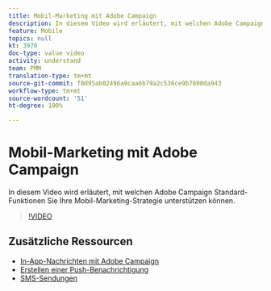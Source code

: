 ```yaml
---
title: Mobil-Marketing mit Adobe Campaign
description: In diesem Video wird erläutert, mit welchen Adobe Campaign Standard-Funktionen Sie Ihre Mobil-Marketing-Strategie unterstützen können.
feature: Mobile
topics: null
kt: 3976
doc-type: value video
activity: understand
team: PMM
translation-type: tm+mt
source-git-commit: f0d95ab02496a9caa6b79a2c536ce9b7090da943
workflow-type: tm+mt
source-wordcount: '51'
ht-degree: 100%

---
```



# Mobil-Marketing mit Adobe Campaign

In diesem Video wird erläutert, mit welchen Adobe Campaign Standard-Funktionen Sie Ihre Mobil-Marketing-Strategie unterstützen können.

>[!VIDEO](https://video.tv.adobe.com/v/29468?quality=12)

## Zusätzliche Ressourcen

* [In-App-Nachrichten mit Adobe Campaign](/help/communication-channels/mobile/in-app/in-app-message-overview.md)
* [Erstellen einer Push-Benachrichtigung](/help/communication-channels/mobile/push-notifications/creating-a-push-notification.md)
* [SMS-Sendungen](/help/communication-channels/mobile/sms/sms-delivery.md)
